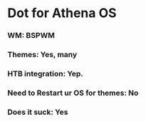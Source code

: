 # Dot for Athena OS 

### WM: BSPWM
### Themes: Yes, many 
### HTB integration: Yep.
### Need to Restart ur OS for themes: No
### Does it suck: Yes
 
